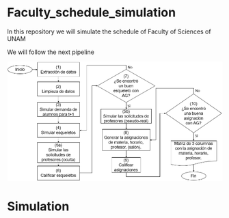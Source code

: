 # Faculty_schedule_simulation
 In this repository we will simulate the schedule of Faculty of Sciences of UNAM

We will follow the next pipeline

![fig](Figures/Fig_pipeline.png)

# Simulation
